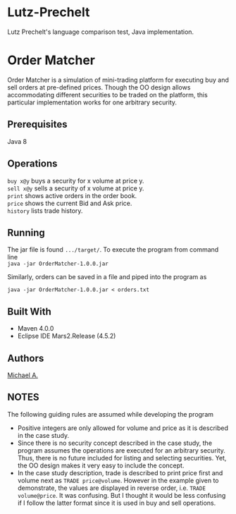 # Lutz-Prechelt

Lutz Prechelt's language comparison test, Java implementation.


# Order Matcher

Order Matcher is a simulation of mini-trading platform for executing buy and sell orders at pre-defined prices. Though the OO design allows accommodating different securities to be traded on the platform, this particular implementation works for one arbitrary security. 

## Prerequisites

Java 8

## Operations

`buy x@y` buys a security for x volume at price y.  
`sell x@y` sells a security of x volume at price y.  
`print` shows active orders in the order book.  
`price` shows the current Bid and Ask price.  
`history` lists trade history.

## Running

The jar file is found `.../target/`. To execute the program from command line  
`java -jar OrderMatcher-1.0.0.jar`

Similarly, orders can be saved in a file and piped into the program as  

`java -jar OrderMatcher-1.0.0.jar < orders.txt`

## Built With

* Maven 4.0.0 
* Eclipse IDE Mars2.Release (4.5.2)

## Authors

[Michael A.](https://se.linkedin.com/in/michaelabebaw)

## NOTES
The following guiding rules are assumed while developing the program
- Positive integers are only allowed for volume and price as it is described in the case study.
- Since there is no security concept described in the case study, the program assumes the operations are executed for an arbitrary security. Thus, there is no future included for listing and selecting securities. Yet, the OO design makes it very easy to include the concept.
- In the case study description, trade is described to print price first and volume next as `TRADE price@volume`. However in the example given to demonstrate, the values are displayed in reverse order, i.e. `TRADE volume@price`. It was confusing. But I thought it would be less confusing if I follow the latter format since it is used in buy and sell operations. 
